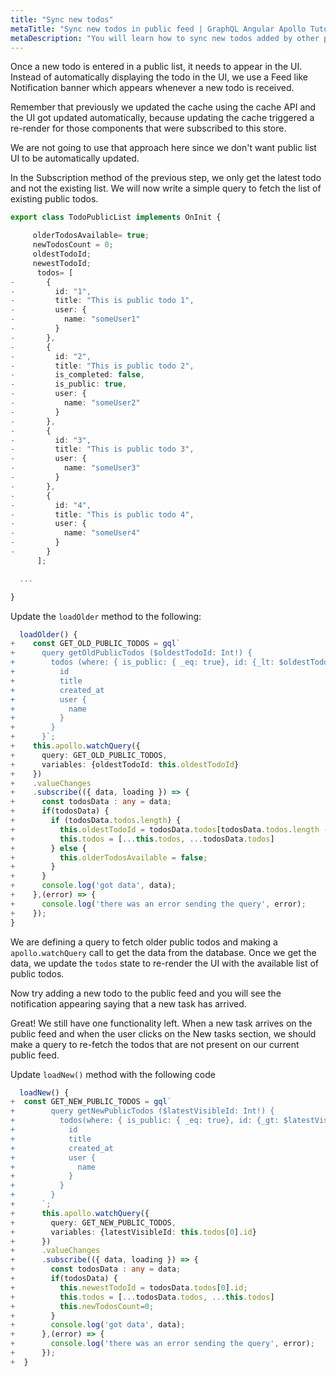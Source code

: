 ```yaml
---
title: "Sync new todos"
metaTitle: "Sync new todos in public feed | GraphQL Angular Apollo Tutorial"
metaDescription: "You will learn how to sync new todos added by other people in the public feed by fetching older and newer data using GraphQL Queries"
---
```


Once a new todo is entered in a public list, it needs to appear in the UI. Instead of automatically displaying the todo in the UI, we use a Feed like Notification banner which appears whenever a new todo is received.

Remember that previously we updated the cache using the cache API and the UI got updated automatically, because updating the cache triggered a re-render for those components that were subscribed to this store.

We are not going to use that approach here since we don't want public list UI to be automatically updated.

In the Subscription method of the previous step, we only get the latest todo and not the existing list. We will now write a simple query to fetch the list of existing public todos.

```typescript
export class TodoPublicList implements OnInit {

     olderTodosAvailable= true;
     newTodosCount = 0;
     oldestTodoId;
     newestTodoId;
      todos= [
-       {
-         id: "1",
-         title: "This is public todo 1",
-         user: {
-           name: "someUser1"
-         }
-       },
-       {
-         id: "2",
-         title: "This is public todo 2",
-         is_completed: false,
-         is_public: true,
-         user: {
-           name: "someUser2"
-         }
-       },
-       {
-         id: "3",
-         title: "This is public todo 3",
-         user: {
-           name: "someUser3"
-         }
-       },
-       {
-         id: "4",
-         title: "This is public todo 4",
-         user: {
-           name: "someUser4"
-         }
-       }
      ];

  ...

}
```

Update the `loadOlder` method to the following:

```typescript
  loadOlder() {
+    const GET_OLD_PUBLIC_TODOS = gql`
+      query getOldPublicTodos ($oldestTodoId: Int!) {
+        todos (where: { is_public: { _eq: true}, id: {_lt: $oldestTodoId}}, limit: 7, order_by: { created_at: desc }) {
+          id
+          title
+          created_at
+          user {
+            name
+          }
+        }
+      }`;
+    this.apollo.watchQuery({
+      query: GET_OLD_PUBLIC_TODOS,
+      variables: {oldestTodoId: this.oldestTodoId}
+    })
+    .valueChanges
+    .subscribe(({ data, loading }) => {
+      const todosData : any = data;
+      if(todosData) {
+        if (todosData.todos.length) {
+          this.oldestTodoId = todosData.todos[todosData.todos.length - 1].id;
+          this.todos = [...this.todos, ...todosData.todos]
+        } else {
+          this.olderTodosAvailable = false;
+        }
+      }
+      console.log('got data', data);
+    },(error) => {
+      console.log('there was an error sending the query', error);
+    });
}
```

We are defining a query to fetch older public todos and making a `apollo.watchQuery` call to get the data from the database. Once we get the data, we update the `todos` state to re-render the UI with the available list of public todos.

Now try adding a new todo to the public feed and you will see the notification appearing saying that a new task has arrived.

Great! We still have one functionality left. When a new task arrives on the public feed and when the user clicks on the New tasks section, we should make a query to re-fetch the todos that are not present on our current public feed.

Update `loadNew()` method with the following code

```typescript
  loadNew() {
+  const GET_NEW_PUBLIC_TODOS = gql`
+        query getNewPublicTodos ($latestVisibleId: Int!) {
+          todos(where: { is_public: { _eq: true}, id: {_gt: $latestVisibleId}}, order_by: { created_at: desc }) {
+            id
+            title
+            created_at
+            user {
+              name
+            }
+          }
+        }
+      `;
+      this.apollo.watchQuery({
+        query: GET_NEW_PUBLIC_TODOS,
+        variables: {latestVisibleId: this.todos[0].id}
+      })
+      .valueChanges
+      .subscribe(({ data, loading }) => {
+        const todosData : any = data;
+        if(todosData) {
+          this.newestTodoId = todosData.todos[0].id;
+          this.todos = [...todosData.todos, ...this.todos]
+          this.newTodosCount=0;
+        }
+        console.log('got data', data);
+      },(error) => {
+        console.log('there was an error sending the query', error);
+      });
+  }
```